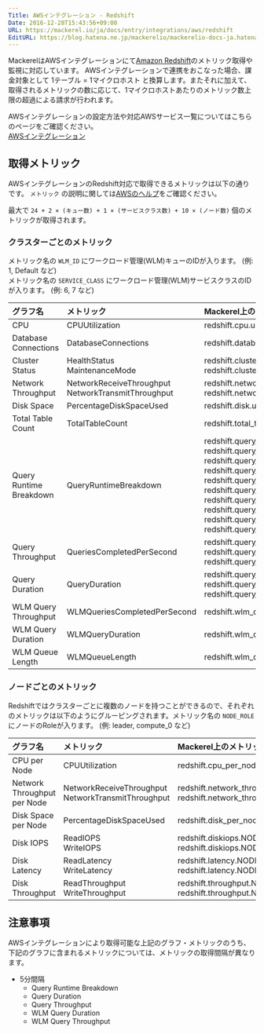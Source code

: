 ```yaml
---
Title: AWSインテグレーション - Redshift
Date: 2016-12-28T15:43:56+09:00
URL: https://mackerel.io/ja/docs/entry/integrations/aws/redshift
EditURL: https://blog.hatena.ne.jp/mackerelio/mackerelio-docs-ja.hatenablog.mackerel.io/atom/entry/10328749687201742255
---
```


MackerelはAWSインテグレーションにて<a href="https://aws.amazon.com/redshift/" target="_blank">Amazon Redshift</a>のメトリック取得や監視に対応しています。
AWSインテグレーションで連携をおこなった場合、課金対象として 1テーブル = 1マイクロホスト と換算します。またそれに加えて、取得されるメトリックの数に応じて、1マイクロホストあたりのメトリック数上限の超過による請求が行われます。

AWSインテグレーションの設定方法や対応AWSサービス一覧についてはこちらのページをご確認ください。<br>
<a href="https://mackerel.io/ja/docs/entry/integrations/aws">AWSインテグレーション</a>

## 取得メトリック
AWSインテグレーションのRedshift対応で取得できるメトリックは以下の通りです。 `メトリック` の説明に関しては<a href="https://docs.aws.amazon.com/ja_jp/redshift/latest/mgmt/metrics-listing.html" target="_blank">AWSのヘルプ</a>をご確認ください。

最大で `24 + 2 × (キュー数) + 1 × (サービスクラス数) + 10 × (ノード数)` 個のメトリックが取得されます。

### クラスターごとのメトリック
メトリック名の `WLM_ID` にワークロード管理(WLM)キューのIDが入ります。 (例: 1, Default など)<br>
メトリック名の `SERVICE_CLASS` にワークロード管理(WLM)サービスクラスのIDが入ります。 (例: 6, 7 など)

|グラフ名|メトリック|Mackerel上のメトリック名|単位|Statistics|
|:---|:---|:---|:---|:---|
|CPU|CPUUtilization|redshift.cpu.used|percentage|Average|
|Database Connections|DatabaseConnections|redshift.database_connections.used|integer|Average|
|Cluster Status|HealthStatus<br>MaintenanceMode|redshift.cluster_status.health<br>redshift.cluster_status.maintenance|integer|Average|
|Network Throughput|NetworkReceiveThroughput<br>NetworkTransmitThroughput|redshift.network_throughput.receive<br>redshift.network_throughput.transmit|bytes/sec|Average|
|Disk Space|PercentageDiskSpaceUsed|redshift.disk.used|percentage|Average|
|Total Table Count|TotalTableCount|redshift.total_table_count.count|integer|Average|
|Query Runtime Breakdown|QueryRuntimeBreakdown|redshift.query_runtime_breakdown.planning<br>redshift.query_runtime_breakdown.waiting<br>redshift.query_runtime_breakdown.executing_read<br>redshift.query_runtime_breakdown.executing_insert<br>redshift.query_runtime_breakdown.executing_delete<br>redshift.query_runtime_breakdown.executing_update<br>redshift.query_runtime_breakdown.executing_ctas<br>redshift.query_runtime_breakdown.executing_unload<br>redshift.query_runtime_breakdown.executing_copy<br>redshift.query_runtime_breakdown.commit|float|Average|
|Query Throughput|QueriesCompletedPerSecond|redshift.query_throughput.short<br>redshift.query_throughput.medium<br>redshift.query_throughput.long|float|Average|
|Query Duration|QueryDuration|redshift.query_duration.short<br>redshift.query_duration.medium<br>redshift.query_duration.long|float|Average|
|WLM Query Throughput|WLMQueriesCompletedPerSecond|redshift.wlm_query_throughput.WLM_ID|float|Average|
|WLM Query Duration|WLMQueryDuration|redshift.wlm_query_duration.WLM_ID|float|Average|
|WLM Queue Length|WLMQueueLength|redshift.wlm_queue_length.SERVICE_CLASS|integer|Average|

### ノードごとのメトリック
Redshiftではクラスターごとに複数のノードを持つことができるので、それぞれのメトリックは以下のようにグルーピングされます。メトリック名の `NODE_ROLE` にノードのRoleが入ります。 (例: leader, compute_0 など)

|グラフ名|メトリック|Mackerel上のメトリック名|単位|Statistics|
|:---|:---|:---|:---|:---|
|CPU per Node|CPUUtilization|redshift.cpu_per_node.NODE_ROLE.used|percentage|Average|
|Network Throughput per Node|NetworkReceiveThroughput<br>NetworkTransmitThroughput|redshift.network_throughput_per_node.NODE_ROLE.receive<br>redshift.network_throughput_per_node.NODE_ROLE.transmit|bytes/sec|Average|
|Disk Space per Node|PercentageDiskSpaceUsed|redshift.disk_per_node.NODE_ROLE.used|percentage|Average|
|Disk IOPS|ReadIOPS<br>WriteIOPS|redshift.diskiops.NODE_ROLE.read<br>redshift.diskiops.NODE_ROLE.write|iops|Average|
|Disk Latency|ReadLatency<br>WriteLatency|redshift.latency.NODE_ROLE.read<br>redshift.latency.NODE_ROLE.write|float|Average|
|Disk Throughput|ReadThroughput<br>WriteThroughput|redshift.throughput.NODE_ROLE.read<br>redshift.throughput.NODE_ROLE.write|bytes/sec|Average|

<h2 id="notes">注意事項</h2>

AWSインテグレーションにより取得可能な上記のグラフ・メトリックのうち、下記のグラフに含まれるメトリックについては、メトリックの取得間隔が異なります。

- 5分間隔
  - Query Runtime Breakdown
  - Query Duration
  - Query Throughput
  - WLM Query Duration
  - WLM Query Throughput
